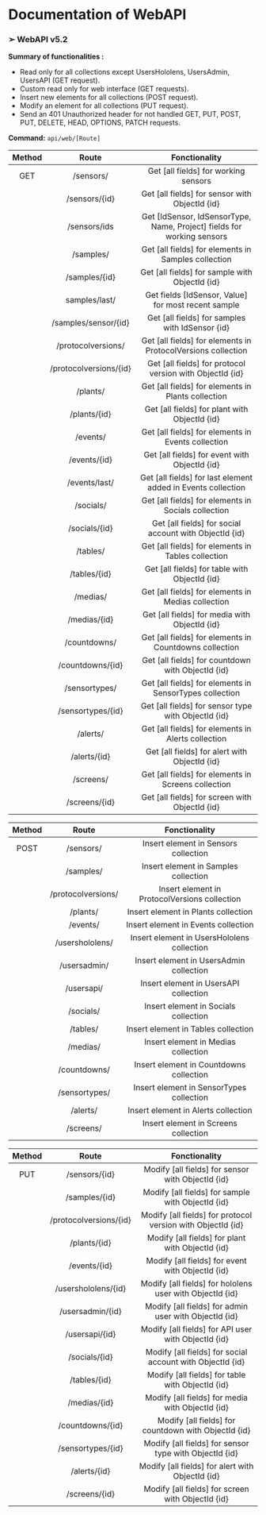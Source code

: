 # Documentation of WebAPI

### ➢ WebAPI v5.2

**Summary of functionalities :**

- Read only for all collections except UsersHololens, UsersAdmin, UsersAPI (GET request).
- Custom read only for web interface (GET requests).
- Insert new elements for all collections (POST request).
- Modify an element for all collections (PUT request).
- Send an 401 Unauthorized header for not handled GET, PUT, POST, PUT, DELETE, HEAD, OPTIONS, PATCH requests.

**Command:**  `api/web/[Route]`



| Method |         Route          |                        Fonctionality                         |
| :----: | :--------------------: | :----------------------------------------------------------: |
|  GET   |       /sensors/        |             Get [all fields] for working sensors             |
|        |     /sensors/{id}      |        Get [all fields] for sensor with ObjectId {id}        |
|        |      /sensors/ids      | Get [IdSensor, IdSensorType, Name, Project] fields for working sensors |
|        |       /samples/        |     Get [all fields] for elements in Samples collection      |
|        |     /samples/{id}      |        Get [all fields] for sample with ObjectId {id}        |
|        |     samples/last/      |     Get fields [IdSensor, Value] for most recent sample      |
|        |  /samples/sensor/{id}  |       Get [all fields] for samples with IdSensor {id}        |
|        |   /protocolversions/   | Get [all fields] for elements in ProtocolVersions collection |
|        | /protocolversions/{id} |   Get [all fields] for protocol version with ObjectId {id}   |
|        |        /plants/        |      Get [all fields] for elements in Plants collection      |
|        |      /plants/{id}      |        Get [all fields] for plant with ObjectId {id}         |
|        |        /events/        |      Get [all fields] for elements in Events collection      |
|        |      /events/{id}      |        Get [all fields] for event with ObjectId {id}         |
|        |     /events/last/      | Get [all fields] for last element added in Events collection |
|        |       /socials/        |     Get [all fields] for elements in Socials collection      |
|        |     /socials/{id}      |    Get [all fields] for social account with ObjectId {id}    |
|        |        /tables/        |      Get [all fields] for elements in Tables collection      |
|        |      /tables/{id}      |        Get [all fields] for table with ObjectId {id}         |
|        |        /medias/        |      Get [all fields] for elements in Medias collection      |
|        |      /medias/{id}      |        Get [all fields] for media with ObjectId {id}         |
|        |      /countdowns/      |    Get [all fields] for elements in Countdowns collection    |
|        |    /countdowns/{id}    |      Get [all fields] for countdown with ObjectId {id}       |
|        |     /sensortypes/      |   Get [all fields] for elements in SensorTypes collection    |
|        |   /sensortypes/{id}    |     Get [all fields] for sensor type with ObjectId {id}      |
|        |        /alerts/        |      Get [all fields] for elements in Alerts collection      |
|        |      /alerts/{id}      |        Get [all fields] for alert with ObjectId {id}         |
|        |       /screens/        |     Get [all fields] for elements in Screens collection      |
|        |     /screens/{id}      |        Get [all fields] for screen with ObjectId {id}        |



| Method |       Route        |                 Fonctionality                 |
| :----: | :----------------: | :-------------------------------------------: |
|  POST  |     /sensors/      |     Insert element in Sensors collection      |
|        |     /samples/      |     Insert element in Samples collection      |
|        | /protocolversions/ | Insert element in ProtocolVersions collection |
|        |      /plants/      |      Insert element in Plants collection      |
|        |      /events/      |      Insert element in Events collection      |
|        |  /usershololens/   |  Insert element in UsersHololens collection   |
|        |    /usersadmin/    |    Insert element in UsersAdmin collection    |
|        |     /usersapi/     |     Insert element in UsersAPI collection     |
|        |     /socials/      |     Insert element in Socials collection      |
|        |      /tables/      |      Insert element in Tables collection      |
|        |      /medias/      |      Insert element in Medias collection      |
|        |    /countdowns/    |    Insert element in Countdowns collection    |
|        |   /sensortypes/    |   Insert element in SensorTypes collection    |
|        |      /alerts/      |      Insert element in Alerts collection      |
|        |     /screens/      |     Insert element in Screens collection      |



| Method |         Route          |                        Fonctionality                        |
| :----: | :--------------------: | :---------------------------------------------------------: |
|  PUT   |     /sensors/{id}      |      Modify [all fields] for sensor with ObjectId {id}      |
|        |     /samples/{id}      |      Modify [all fields] for sample with ObjectId {id}      |
|        | /protocolversions/{id} | Modify [all fields] for protocol version with ObjectId {id} |
|        |      /plants/{id}      |      Modify [all fields] for plant with ObjectId {id}       |
|        |      /events/{id}      |      Modify [all fields] for event with ObjectId {id}       |
|        |  /usershololens/{id}   |  Modify [all fields] for hololens user with ObjectId {id}   |
|        |    /usersadmin/{id}    |    Modify [all fields] for admin user with ObjectId {id}    |
|        |     /usersapi/{id}     |     Modify [all fields] for API user with ObjectId {id}     |
|        |     /socials/{id}      |  Modify [all fields] for social account with ObjectId {id}  |
|        |      /tables/{id}      |      Modify [all fields] for table with ObjectId {id}       |
|        |      /medias/{id}      |      Modify [all fields] for media with ObjectId {id}       |
|        |    /countdowns/{id}    |    Modify [all fields] for countdown with ObjectId {id}     |
|        |   /sensortypes/{id}    |   Modify [all fields] for sensor type with ObjectId {id}    |
|        |      /alerts/{id}      |      Modify [all fields] for alert with ObjectId {id}       |
|        |     /screens/{id}      |      Modify [all fields] for screen with ObjectId {id}      |

[^Dev]: Etienne Schelfhout

